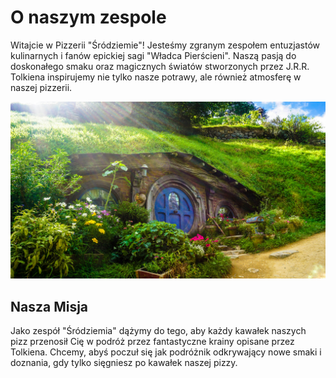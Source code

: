 # O naszym zespole 
Witajcie w Pizzerii "Śródziemie"! Jesteśmy zgranym zespołem entuzjastów kulinarnych i fanów epickiej sagi "Władca Pierścieni". 
Naszą pasją do doskonałego smaku oraz magicznych światów stworzonych przez J.R.R. Tolkiena inspirujemy nie tylko nasze potrawy, ale również atmosferę w naszej pizzerii.

<img src="img/andres-iga-7XKkJVw1d8c-unsplash.jpg" width = 1000>


## Nasza Misja
Jako zespół "Śródziemia" dążymy do tego, aby każdy kawałek naszych pizz przenosił Cię w podróż przez fantastyczne krainy opisane przez Tolkiena. Chcemy, abyś poczuł się jak podróżnik odkrywający nowe smaki i doznania, gdy tylko sięgniesz po kawałek naszej pizzy.
